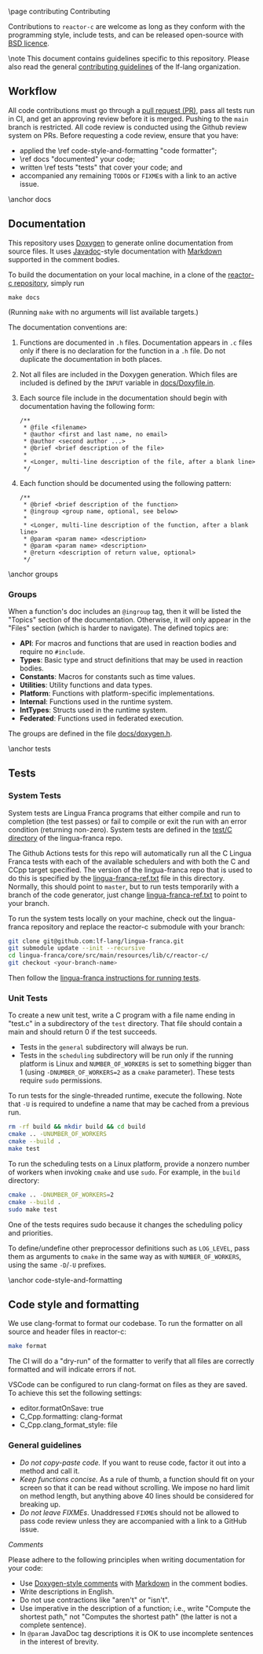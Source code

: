 \page contributing Contributing

Contributions to `reactor-c` are welcome as long as they conform with the programming style, include tests, and can be released open-source with [BSD licence](https://github.com/lf-lang/reactor-c/blob/main/LICENSE.md).

\note This document contains guidelines specific to this repository. Please also read the general [contributing guidelines](https://github.com/lf-lang/.github/blob/main/CONTRIBUTING.md) of the lf-lang organization.

## Workflow
All code contributions must go through a [pull request (PR)](https://github.com/lf-lang/.github/blob/main/CONTRIBUTING.md#pull-requests), pass all tests run in CI, and get an approving review before it is merged. Pushing to the `main` branch is restricted. All code review is conducted using the Github review system on PRs. Before requesting a code review, ensure that you have:

- applied the \ref code-style-and-formatting "code formatter";
- \ref docs "documented" your code;
- written \ref tests "tests" that cover your code; and
- accompanied any remaining `TODO`s or `FIXME`s with a link to an active issue.

\anchor docs
## Documentation

This repository uses [Doxygen](https://doxygen.org) to generate online documentation from source files. It uses [Javadoc](https://en.wikipedia.org/wiki/Javadoc)-style documentation with [Markdown](https://en.wikipedia.org/wiki/Markdown) supported in the comment bodies.

To build the documentation on your local machine, in a clone of the [reactor-c repository](https://github.com/lf-lang/reactor-c), simply run

```
make docs
```
(Running `make` with no arguments will list available targets.)

The documentation conventions are:

1. Functions are documented in `.h` files. Documentation appears in `.c` files only if there is no declaration for the function in a `.h` file. Do not duplicate the documentation in both places.
2. Not all files are included in the Doxygen generation. Which files are included is defined by the `INPUT` variable in [docs/Doxyfile.in](https://github.com/lf-lang/reactor-c/blob/main/docs/Doxyfile.in).
3. Each source file include in the documentation should begin with documentation having the following form:
   
    ```
    /**
     * @file <filename>
     * @author <first and last name, no email>
     * @author <second author ...>
     * @brief <brief description of the file>
     *
     * <Longer, multi-line description of the file, after a blank line>
     */
    ```
4. Each function should be documented using the following pattern:
   
    ```
    /**
     * @brief <brief description of the function>
     * @ingroup <group name, optional, see below>
     *
     * <Longer, multi-line description of the function, after a blank line>
     * @param <param name> <description>
     * @param <param name> <description>
     * @return <description of return value, optional>
     */
    ```

\anchor groups
### Groups

When a function's doc includes an `@ingroup` tag, then it will be listed the "Topics" section of the documentation. Otherwise, it will only appear in the "Files" section (which is harder to navigate).  The defined topics are:

* **API**: For macros and functions that are used in reaction bodies and require no `#include`.
* **Types**: Basic type and struct definitions that may be used in reaction bodies.
* **Constants**: Macros for constants such as time values.
* **Utilities**: Utility functions and data types.
* **Platform**: Functions with platform-specific implementations.
* **Internal**: Functions used in the runtime system.
* **IntTypes**: Structs used in the runtime system.
* **Federated**: Functions used in federated execution.

The groups are defined in the file [docs/doxygen.h](https://github.com/lf-lang/reactor-c/blob/main/docs/doxygen.h).

\anchor tests
## Tests

### System Tests
System tests are Lingua Franca programs that either compile and run to completion (the test passes) or fail to compile or exit the run with an error condition (returning non-zero).
System tests are defined in the [test/C directory](https://github.com/lf-lang/lingua-franca/tree/master/test/C) of the lingua-franca repo.

The Github Actions tests for this repo will automatically run all the C Lingua Franca tests with each of the available schedulers and with both the C and CCpp target specified. The version of the lingua-franca repo that is used to do this is specified by the [lingua-franca-ref.txt](lingua-franca-ref.txt) file in this directory.
Normally, this should point to `master`, but to run tests temporarily with a branch of the code generator, just change [lingua-franca-ref.txt](lingua-franca-ref.txt) to point to your branch.

To run the system tests locally on your machine, check out the lingua-franca repository and replace the reactor-c submodule with your branch:

```sh
git clone git@github.com:lf-lang/lingua-franca.git
git submodule update --init --recursive
cd lingua-franca/core/src/main/resources/lib/c/reactor-c/
git checkout <your-branch-name>
```

Then follow the [lingua-franca instructions for running tests](https://github.com/lf-lang/lingua-franca/blob/master/CONTRIBUTING.md).

### Unit Tests
To create a new unit test, write a C program with a file name ending in "test.c"
in a subdirectory of the `test` directory. That file should contain a main and should return 0 if the test succeeds.

* Tests in the `general` subdirectory will always be run.
* Tests in the `scheduling` subdirectory will be run
only if the running platform is Linux and `NUMBER_OF_WORKERS` is set to something bigger than 1 (using `-DNUMBER_OF_WORKERS=2` as a `cmake` parameter). These tests require `sudo` permissions.

To run tests for the single-threaded runtime, execute the following. Note that
`-U` is required to undefine a name that may be cached from a previous run.

```sh
rm -rf build && mkdir build && cd build
cmake .. -UNUMBER_OF_WORKERS
cmake --build .
make test
```

To run the scheduling tests on a Linux platform, provide a nonzero number of workers when invoking `cmake` and use `sudo`. For example, in the `build` directory:

```sh
cmake .. -DNUMBER_OF_WORKERS=2
cmake --build .
sudo make test
```

One of the tests requires sudo because
it changes the scheduling policy and priorities.

To define/undefine other preprocessor definitions such as `LOG_LEVEL`, pass them as
arguments to `cmake` in the same way as with `NUMBER_OF_WORKERS`, using the same
`-D`/`-U` prefixes.


\anchor code-style-and-formatting
## Code style and formatting
We use clang-format to format our codebase. To run the formatter on all source and header files in reactor-c:

```sh
make format
```
The CI will do a "dry-run" of the formatter to verify that all files are correctly formatted and will indicate errors if not.

VSCode can be configured to run clang-format on files as they are saved. To achieve this set the following settings:

- editor.formatOnSave: true
- C_Cpp.formatting: clang-format
- C_Cpp.clang_format_style: file

### General guidelines
- _Do not copy-paste code._ If you want to reuse code, factor it out into a method and call it.
- _Keep functions concise._ As a rule of thumb, a function should fit on your screen so that it can be read without scrolling. We impose no hard limit on method length, but anything above 40 lines should be considered for breaking up.
- _Do not leave FIXMEs_. Unaddressed `FIXME`s should not be allowed to pass code review unless they are accompanied with a link to a GitHub issue.

_Comments_

Please adhere to the following principles when writing documentation for your code:

- Use [Doxygen-style comments](https://www.doxygen.nl/manual/docblocks.html) with [Markdown](https://www.doxygen.nl/manual/markdown.html) in the comment bodies.
- Write descriptions in English.
- Do not use contractions like "aren't" or "isn't".
- Use imperative in the description of a function; i.e., write "Compute the shortest path," not "Computes the shortest path" (the latter is not a complete sentence).
- In `@param` JavaDoc tag descriptions it is OK to use incomplete sentences in the interest of brevity.
